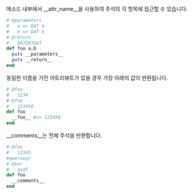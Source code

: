 
메소드 내부에서 \__attr_name__을 사용하여 주석의 각 항목에 접근할 수 있습니다.<br>

```rb
# @parameters
#   a => DAT A
#   b => DAT b
# @return
#   DATDATDAT
def foo a,b
  puts __parameters__
  puts __return__
end
```

동일한 이름을 가진 어트리뷰트가 있을 경우 가장 아래의 값이 반환됩니다.<br>
```rb
# @foo
#   1234
# @foo
#   123456
def foo
  __foo__ #=> 123456
end
```

\__comments__는 전체 주석을 반환합니다.

```rb
# @foo
#   12345
#qwerweqr
# @bar
#   asdf
def foo
  __comments__
end
```
